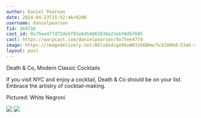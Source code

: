 ```yaml
---
author: Daniel Pearson
date: 2024-04-23T15:52:46+0200
username: danielpearson
fid: 369716
cast_id: 0x75ee477d72de5f91e6454d81830a23abf0d5f685
cast: https://warpcast.com/danielpearson/0x75ee477d
image: https://imagedelivery.net/BXluQx4ige9GuW0Ia56BHw/5cb2086d-53a6-4b5b-52a3-9833cf3e7200/original
layout: post
---
```

Death & Co, Modern Classic Cocktails  
  
If you visit NYC and enjoy a cocktail, Death & Co should be on your list. Embrace the artistry of cocktail-making.   
  
Pictured: White Negroni  

![](https://imagedelivery.net/BXluQx4ige9GuW0Ia56BHw/5cb2086d-53a6-4b5b-52a3-9833cf3e7200/original)
![](https://imagedelivery.net/BXluQx4ige9GuW0Ia56BHw/78a0091b-342c-4ebf-7074-f9d4b0c05800/original)